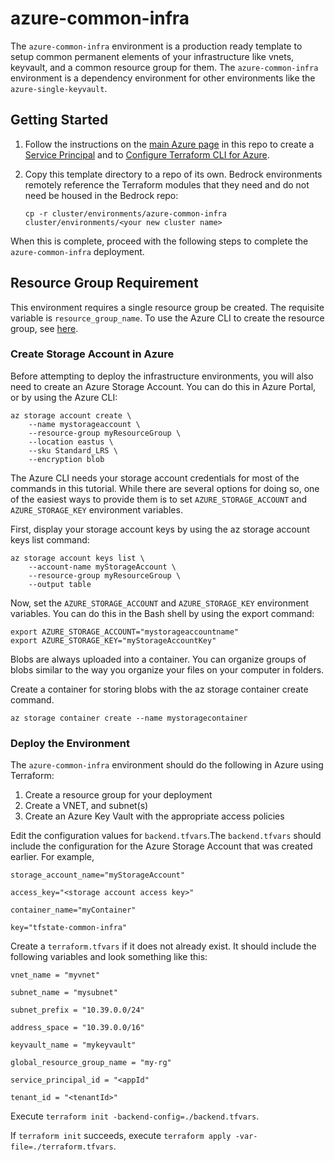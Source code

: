 # azure-common-infra

The `azure-common-infra` environment is a production ready template to setup common permanent elements of your infrastructure like vnets, keyvault, and a common resource group for them. The `azure-common-infra` environment is a dependency environment for other environments like the `azure-single-keyvault`.

## Getting Started

1. Follow the instructions on the [main Azure page](../../azure) in this repo to create a [Service Principal](../../azure#create-an-azure-service-principal) and to [Configure Terraform CLI for Azure](../../azure#configure-terraform-cli-for-azure).
2. Copy this template directory to a repo of its own. Bedrock environments remotely reference the Terraform modules that they need and do not need be housed in the Bedrock repo:

    `cp -r cluster/environments/azure-common-infra cluster/environments/<your new cluster name>`

When this is complete, proceed with the following steps to complete the `azure-common-infra` deployment.

## Resource Group Requirement

This environment requires a single resource group be created.  The requisite variable is `resource_group_name`.  To use the Azure CLI to create the resource group, see [here](../../azure/README.md).

### Create Storage Account in Azure

Before attempting to deploy the infrastructure environments, you will also need to create an Azure Storage Account. You can do this in Azure Portal, or by using the Azure CLI:

```
az storage account create \
    --name mystorageaccount \
    --resource-group myResourceGroup \
    --location eastus \
    --sku Standard_LRS \
    --encryption blob
```

The Azure CLI needs your storage account credentials for most of the commands in this tutorial. While there are several options for doing so, one of the easiest ways to provide them is to set `AZURE_STORAGE_ACCOUNT` and `AZURE_STORAGE_KEY` environment variables.

First, display your storage account keys by using the az storage account keys list command:

```
az storage account keys list \
    --account-name myStorageAccount \
    --resource-group myResourceGroup \
    --output table
```

Now, set the `AZURE_STORAGE_ACCOUNT` and `AZURE_STORAGE_KEY` environment variables. You can do this in the Bash shell by using the export command:

```
export AZURE_STORAGE_ACCOUNT="mystorageaccountname"
export AZURE_STORAGE_KEY="myStorageAccountKey"
```

Blobs are always uploaded into a container. You can organize groups of blobs similar to the way you organize your files on your computer in folders.

Create a container for storing blobs with the az storage container create command.

`az storage container create --name mystoragecontainer`

### Deploy the Environment

The `azure-common-infra` environment should do the following in Azure using Terraform:

1. Create a resource group for your deployment
2. Create a VNET, and subnet(s)
3. Create an Azure Key Vault with the appropriate access policies

Edit the configuration values for `backend.tfvars`.The `backend.tfvars` should include the configuration for the Azure Storage Account that was created earlier. For example,

```
storage_account_name="myStorageAccount"

access_key="<storage account access key>"

container_name="myContainer"

key="tfstate-common-infra"
```

Create a `terraform.tfvars` if it does not already exist. It should include the following variables and look something like this:

```
vnet_name = "myvnet"

subnet_name = "mysubnet"

subnet_prefix = "10.39.0.0/24"

address_space = "10.39.0.0/16"

keyvault_name = "mykeyvault"

global_resource_group_name = "my-rg"

service_principal_id = "<appId"

tenant_id = "<tenantId>"
```

Execute `terraform init -backend-config=./backend.tfvars`.

If `terraform init` succeeds, execute `terraform apply -var-file=./terraform.tfvars`.
